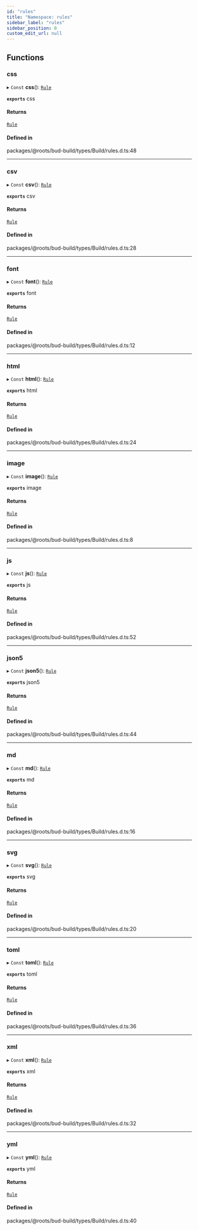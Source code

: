 ```yaml
---
id: "rules"
title: "Namespace: rules"
sidebar_label: "rules"
sidebar_position: 0
custom_edit_url: null
---
```


## Functions

### css

▸ `Const` **css**(): [`Rule`](../classes/Rule.md)

**`exports`** css

#### Returns

[`Rule`](../classes/Rule.md)

#### Defined in

packages/@roots/bud-build/types/Build/rules.d.ts:48

___

### csv

▸ `Const` **csv**(): [`Rule`](../classes/Rule.md)

**`exports`** csv

#### Returns

[`Rule`](../classes/Rule.md)

#### Defined in

packages/@roots/bud-build/types/Build/rules.d.ts:28

___

### font

▸ `Const` **font**(): [`Rule`](../classes/Rule.md)

**`exports`** font

#### Returns

[`Rule`](../classes/Rule.md)

#### Defined in

packages/@roots/bud-build/types/Build/rules.d.ts:12

___

### html

▸ `Const` **html**(): [`Rule`](../classes/Rule.md)

**`exports`** html

#### Returns

[`Rule`](../classes/Rule.md)

#### Defined in

packages/@roots/bud-build/types/Build/rules.d.ts:24

___

### image

▸ `Const` **image**(): [`Rule`](../classes/Rule.md)

**`exports`** image

#### Returns

[`Rule`](../classes/Rule.md)

#### Defined in

packages/@roots/bud-build/types/Build/rules.d.ts:8

___

### js

▸ `Const` **js**(): [`Rule`](../classes/Rule.md)

**`exports`** js

#### Returns

[`Rule`](../classes/Rule.md)

#### Defined in

packages/@roots/bud-build/types/Build/rules.d.ts:52

___

### json5

▸ `Const` **json5**(): [`Rule`](../classes/Rule.md)

**`exports`** json5

#### Returns

[`Rule`](../classes/Rule.md)

#### Defined in

packages/@roots/bud-build/types/Build/rules.d.ts:44

___

### md

▸ `Const` **md**(): [`Rule`](../classes/Rule.md)

**`exports`** md

#### Returns

[`Rule`](../classes/Rule.md)

#### Defined in

packages/@roots/bud-build/types/Build/rules.d.ts:16

___

### svg

▸ `Const` **svg**(): [`Rule`](../classes/Rule.md)

**`exports`** svg

#### Returns

[`Rule`](../classes/Rule.md)

#### Defined in

packages/@roots/bud-build/types/Build/rules.d.ts:20

___

### toml

▸ `Const` **toml**(): [`Rule`](../classes/Rule.md)

**`exports`** toml

#### Returns

[`Rule`](../classes/Rule.md)

#### Defined in

packages/@roots/bud-build/types/Build/rules.d.ts:36

___

### xml

▸ `Const` **xml**(): [`Rule`](../classes/Rule.md)

**`exports`** xml

#### Returns

[`Rule`](../classes/Rule.md)

#### Defined in

packages/@roots/bud-build/types/Build/rules.d.ts:32

___

### yml

▸ `Const` **yml**(): [`Rule`](../classes/Rule.md)

**`exports`** yml

#### Returns

[`Rule`](../classes/Rule.md)

#### Defined in

packages/@roots/bud-build/types/Build/rules.d.ts:40
